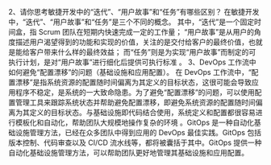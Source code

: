 2、请你思考敏捷开发中的“迭代”、“用户故事”和“任务”有哪些区别？
在敏捷开发中，“迭代”、“用户故事”和“任务”是三个不同的概念。
其中，“迭代”是一个固定时间盒，指 Scrum 团队在短期内快速完成一定的工作量；
“用户故事”是从用户的角度描述用户渴望得到的功能和实现的价值，关注的是交付给客户的最终价值，也就是能给客户带来什么样的最终效益；
而“任务”则是为实现“用户故事”而制定的可执行计划，是对“用户故事”进行细化后提供可执行标准 。
3、DevOps 工作流中如何避免“配置漂移”的问题（基础设施和应用配置）。
在 DevOps 工作流中，“配置漂移”是指系统资源的配置随时间偏离为其定义的目标状态，这很可能会导致应用程序不稳定，是系统的一大致命隐患。为了避免“配置漂移”的问题，可以使用配置管理工具来跟踪系统状态并帮助避免配置漂移，即避免系统资源的配置随时间偏离为其定义的目标状态。与基础设施即代码结合使用，系统定义和配置都很容易进行模板化和自动化，帮助团队大规模地操作复杂的环境 。GitOps 是一种自动化基础设施管理方法，已经在众多团队中得到应用的 DevOps 最佳实践。GitOps 包括版本控制、代码审查以及 CI/CD 流水线等，都将被囊括于其中。GitOps 提供一种自动化基础设施管理方法，可以帮助团队更好地管理其基础设施和应用配置。
